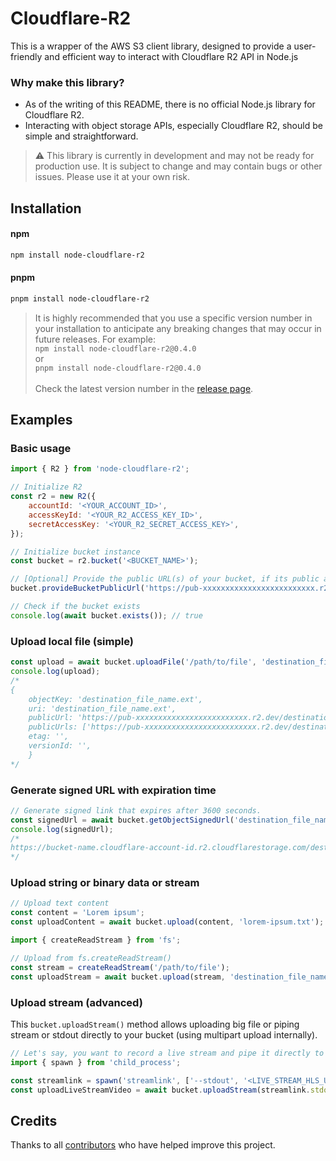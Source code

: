 # Cloudflare-R2

This is a wrapper of the AWS S3 client library, designed to provide a user-friendly and efficient way to interact with Cloudflare R2 API in Node.js

### Why make this library?

-   As of the writing of this README, there is no official Node.js library for Cloudflare R2.
-   Interacting with object storage APIs, especially Cloudflare R2, should be simple and straightforward.

> ⚠ This library is currently in development and may not be ready for production use. It is subject to change and may contain bugs or other issues. Please use it at your own risk.

## Installation

#### npm

```bash
npm install node-cloudflare-r2
```

#### pnpm

```bash
pnpm install node-cloudflare-r2
```

> It is highly recommended that you use a specific version number in your installation to anticipate any breaking changes that may occur in future releases. For example: \
> `npm install node-cloudflare-r2@0.4.0` \
> or \
> `pnpm install node-cloudflare-r2@0.4.0` \
> \
> Check the latest version number in the [release page](https://github.com/f2face/cloudflare-r2/releases).

## Examples

### Basic usage

```javascript
import { R2 } from 'node-cloudflare-r2';

// Initialize R2
const r2 = new R2({
    accountId: '<YOUR_ACCOUNT_ID>',
    accessKeyId: '<YOUR_R2_ACCESS_KEY_ID>',
    secretAccessKey: '<YOUR_R2_SECRET_ACCESS_KEY>',
});

// Initialize bucket instance
const bucket = r2.bucket('<BUCKET_NAME>');

// [Optional] Provide the public URL(s) of your bucket, if its public access is allowed.
bucket.provideBucketPublicUrl('https://pub-xxxxxxxxxxxxxxxxxxxxxxxxx.r2.dev');

// Check if the bucket exists
console.log(await bucket.exists()); // true
```

### Upload local file (simple)

```javascript
const upload = await bucket.uploadFile('/path/to/file', 'destination_file_name.ext');
console.log(upload);
/*
{
    objectKey: 'destination_file_name.ext',
    uri: 'destination_file_name.ext',
    publicUrl: 'https://pub-xxxxxxxxxxxxxxxxxxxxxxxxx.r2.dev/destination_file_name.ext',
    publicUrls: ['https://pub-xxxxxxxxxxxxxxxxxxxxxxxxx.r2.dev/destination_file_name.ext'],
    etag: '',
    versionId: '',
    }
*/
```

### Generate signed URL with expiration time

```javascript
// Generate signed link that expires after 3600 seconds.
const signedUrl = await bucket.getObjectSignedUrl('destination_file_name.ext', 3600);
console.log(signedUrl);
/*
https://bucket-name.cloudflare-account-id.r2.cloudflarestorage.com/destination_file_name.ext?X-Amz-Algorithm=AWS4-HMAC-SHA256&X-Amz-Content-Sha256=UNSIGNED-PAYLOAD&X-Amz-Credential=...&X-Amz-Date=...&X-Amz-Expires=60&X-Amz-Signature=...&X-Amz-SignedHeaders=host&x-id=GetObject
*/
```

### Upload string or binary data or stream

```javascript
// Upload text content
const content = 'Lorem ipsum';
const uploadContent = await bucket.upload(content, 'lorem-ipsum.txt');
```

```javascript
import { createReadStream } from 'fs';

// Upload from fs.createReadStream()
const stream = createReadStream('/path/to/file');
const uploadStream = await bucket.upload(stream, 'destination_file_name2.ext');
```

### Upload stream (advanced)

This `bucket.uploadStream()` method allows uploading big file or piping stream or stdout directly to your bucket (using multipart upload internally).

```javascript
// Let's say, you want to record a live stream and pipe it directly to your bucket.
import { spawn } from 'child_process';

const streamlink = spawn('streamlink', ['--stdout', '<LIVE_STREAM_HLS_URL>', 'best']);
const uploadLiveStreamVideo = await bucket.uploadStream(streamlink.stdout, 'my_live_stream.ts');
```

## Credits

Thanks to all [contributors](https://github.com/f2face/cloudflare-r2/graphs/contributors) who have helped improve this project.
